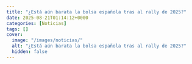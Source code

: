 ```yaml
---
title: "¿Está aún barata la bolsa española tras al rally de 2025?"
date: 2025-08-21T01:14:12+0000
categories: [Noticias]
tags: []
cover:
  image: "/images/noticias/"
  alt: "¿Está aún barata la bolsa española tras al rally de 2025?"
  hidden: false
---
```



